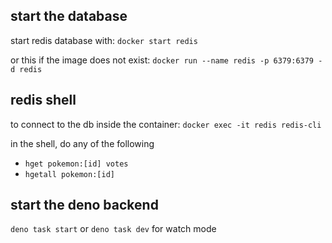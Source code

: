 ## start the database
start redis database with:
`docker start redis`

or this if the image does not exist:
`docker run --name redis -p 6379:6379 -d redis`

## redis shell
to connect to the db inside the container:
`docker exec -it redis redis-cli`

in the shell, do any of the following
- `hget pokemon:[id] votes`
- `hgetall pokemon:[id]`

## start the deno backend
`deno task start` or `deno task dev` for watch mode
